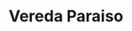 ---
title: Vereda Paraiso
nombre_comunidad: Vereda Paraiso
municipio: |+
  Colosó

departamento: Sucre
descripcion: >-
  La vereda cuenta con dos sectores, Paraíso 1 y Paraíso 2. Tiene acueducto por
  gravedad y energía. No cuentan con servicio de gas. Se dedican principalmente
  a la apicultura, y en menor medida producción de cacao y yuca amarga
num_personas: 210
num_familias: 70
min_distancia_casco_urbano: 5
km_distancia_casco_urbano: 3
vias_acceso: Vía asfaltada hasta la comunidad y destapada entre un sector y otro
infraestructura_comunitaria:
  - Instituciones educativas (IE)
notas_infraestructura_comunitaria: IE hasta 5°.
liderazgo_comunidad:
  - >-
    Su asociación de productores de miel y apicultura tiene 16 años de trabajo.
    hay un liderazgo importante. Tienen base social para sostenibilidad
    productiva y social

    Se requiere relevo generacional.

    La comunidad es activa para participar
  - |2-
     en especial los hombres en el horario de la tarde que vienen de trabajar.
    las JAC están constituidas aunque algo inactivas
inclusion_diversidad_genero: >-
  Las mujeres participan en familias en acción, familias en su tierra y algunas
  activiades de la UARIV

  La participación de mujeres en ASOAPICOL  es mínima, solo tienen una asociada
  mujer.


  Hay una representatividad de Narrar para vivir.
comentarios_conectividad: >-
  Se tiene señal de manera constante, algunas viviendas no tienen, pero en su
  mayoría la gente tiene
punto_SOLE: Institución educativa
comentarios_punto_SOLE:
  - INSTITUCIÓN EDUCATIVA VEREDA EL PARAISO.
ppales_actividades_economicas_vocacion_productiva:
  - Apicultura
  - Agroforestal
comentarios_ppales_actividades_economicas_vocacion_productiva: |-
  Agricultura (Cacao y Yuca Amarga).
  Producción de miel (estacional).
comunidad_sostenible_uso_suelo: >-
  La producción de miel hace parte de la cadena apícola de Sucre. tienen 200
  colmenas aproximadamente / 3 toneladas anuales
org_con_proyeccion:
  - Asoapicol
servicios_publicos_comunidades_focalizadas:
  - |-
    Acueducto
    Energía
    Gas
comunidades_focalizadas_educacion_infraestructura_educativa:
  - Institución educativa
comunidades_focalizadas_practicas_organizativas:
  - Asociación de Apicultores de Colosó
  - Junta de Acción Comunal
  - Junta de Acción Comunal
conectividad_minima: Bueno
iniciativas_priorizadas:
  - Apicultura
  - Yuca Brava
  - Piscicultura
org_focalizada:
  - Asoapicol
riesgo: ''
otros_programas_USAID: []
alianzas_colaboradores:
  - Cursos apicolas con otras asociaciones
  - ' están formulando proyectos en OCAD paz: Cosecha de agua con silvo pastoril (Jaguey y riego) y (cosecha de agua con limón tahití)'
posibilidad_iniciativas_conjuntas_aliados_2:
  - Cursos apÍcolas
  - Cosecha de agua con silvo pastoril
  - Cosecha de agua con limón tahití
actividades_ocio:
  - Fútbol
  - Tejo
  - Softbol (no hay cancha)
medios_comunicacion_narrativas_locales:
  - Colectivo comunicaciones Montes de María
  - Colectivo de comunicaciones
  - Emisora La Nueva 100.7
num_visitas_realizadas: 43
num_diagnosticos_rurales_participativos_realizados: 1
infraestructura_salud_atencion_psicosocial:
  - Proyectos agroforestales con apoyo psicosocial
notas_infraestructura_salud_atencion_psicosocial: >-
  Los proyectos agroforestales desarrollados han tenido apoyo psicosocial,
  actualmente no hay programas en curso.
num_visitas_predio: 5
url: /reportes/vereda-paraiso
layout: comunidad
download_file: /reportes/vereda-paraiso.pdf

---